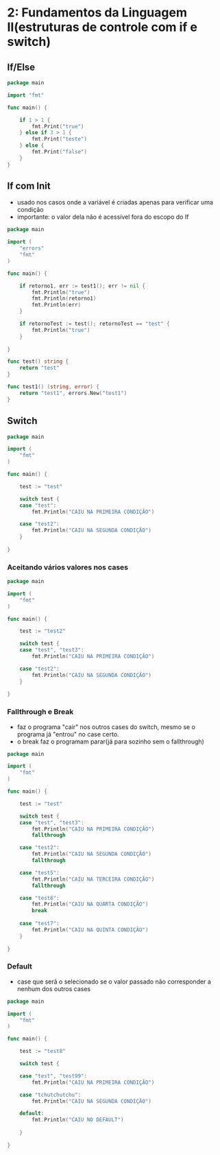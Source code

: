 # 2: Fundamentos da Linguagem II(estruturas de controle com if e switch)

## If/Else

```go
package main

import "fmt"

func main() {

	if 1 > 1 {
		fmt.Print("true")
	} else if 3 > 1 {
		fmt.Print("teste")
	} else {
		fmt.Print("false")
	}
}
```

## If com Init
- usado nos casos onde a variável é criadas apenas para verificar uma condição
- importante: o valor dela não é acessível fora do escopo do If

```go
package main

import (
	"errors"
	"fmt"
)

func main() {

	if retorno1, err := test1(); err != nil {
		fmt.Println("true")
		fmt.Println(retorno1)
		fmt.Println(err)
	}

	if retornoTest := test(); retornoTest == "test" {
		fmt.Println("true")
	}
	 
}

func test() string {
	return "test"
}

func test1() (string, error) {
	return "test1", errors.New("test1")
}
```


## Switch

```go
package main

import (
	"fmt"
)

func main() {

	test := "test"

	switch test {
	case "test":
		fmt.Println("CAIU NA PRIMEIRA CONDIÇÃO")

	case "test2":
		fmt.Println("CAIU NA SEGUNDA CONDIÇÃO")
	}
	 
}
```

### Aceitando vários valores nos cases

```go
package main

import (
	"fmt"
)

func main() {

	test := "test2"

	switch test {
	case "test", "test3":
		fmt.Println("CAIU NA PRIMEIRA CONDIÇÃO")

	case "test2":
		fmt.Println("CAIU NA SEGUNDA CONDIÇÃO")
	}
	 
}
```


### Fallthrough e Break
- faz o programa "cair" nos outros cases do switch, mesmo se o programa já "entrou" no case certo.
- o break faz o programam parar(já para sozinho sem o fallthrough)

```go
package main

import (
	"fmt"
)

func main() {

	test := "test"

	switch test {
	case "test", "test3":
		fmt.Println("CAIU NA PRIMEIRA CONDIÇÃO")
		fallthrough

	case "test2":
		fmt.Println("CAIU NA SEGUNDA CONDIÇÃO")
		fallthrough

	case "test5":
		fmt.Println("CAIU NA TERCEIRA CONDIÇÃO")
		fallthrough

	case "test6":
		fmt.Println("CAIU NA QUARTA CONDIÇÃO")
		break
	
	case "test7":
		fmt.Println("CAIU NA QUINTA CONDIÇÃO")
	}
	 
}
```

### Default
- case que serã o selecionado se o valor passado não corresponder a nenhum dos outros cases

```go
package main

import (
	"fmt"
)

func main() {

	test := "test8"

	switch test {

	case "test", "test99":
		fmt.Println("CAIU NA PRIMEIRA CONDIÇÃO")

	case "tchutchutchu":
		fmt.Println("CAIU NA SEGUNDA CONDIÇÃO")

	default:
		fmt.Println("CAIU NO DEFAULT")
		
	}
	 
}
```
